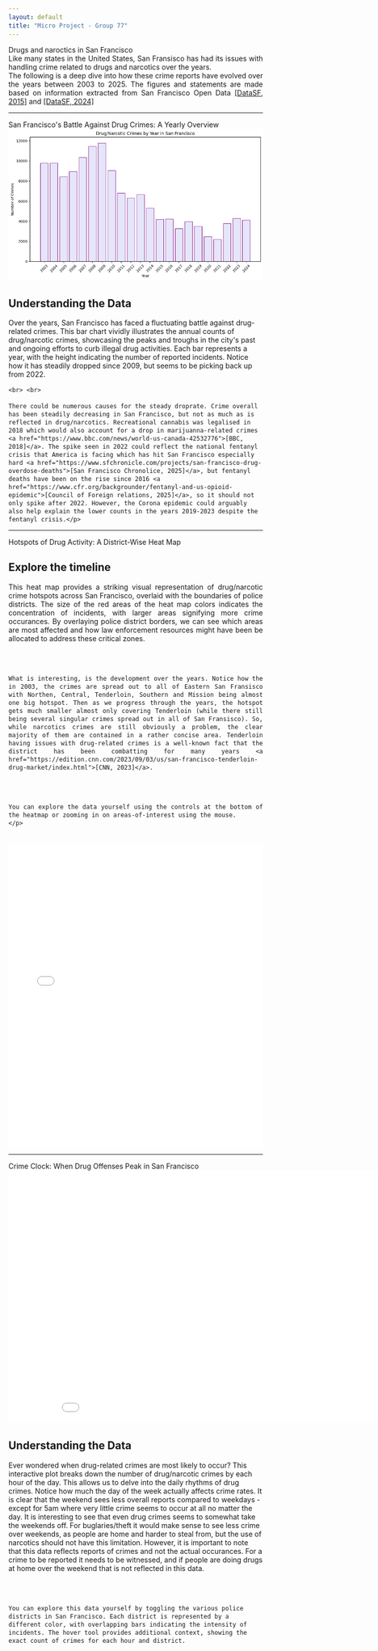 ```yaml
---
layout: default
title: "Micro Project - Group 77"
---
```


<div class = "header" >
Drugs and naroctics in San Francisco
</div>
<div class="introduction" markdown="1" style="max-width: 1000px; margin: 0 auto; text-align: justify; text-justify: inter-word;">
  Like many states in the United States, San Fransisco has had its issues with handling crime related to drugs and narcotics over the years. <br>
  The following is a deep dive into how these crime reports have evolved over the years between 2003 to 2025. 
  The figures and statements are made based on information extracted from San Francisco Open Data <a href="https://data.sfgov.org/Public-Safety/Police-Department-Incident-Reports-2018-to-Present/wg3w-h783/about_data">[DataSF, 2015]</a> and <a href="https://data.sfgov.org/Public-Safety/Police-Department-Incident-Reports-Historical-2003/tmnf-yvry/about_data">[DataSF, 2024]</a> 
</div>

---

<div class = "figure-header" >
San Francisco's Battle Against Drug Crimes: A Yearly Overview
</div>

<div class="narrative-container">
  <div class="image-container">
    <img src="/assets/figures/drug time series.png" alt="Figure 1">
  </div>
  <div class="text-container">
    <h2>Understanding the Data</h2>
    <p>Over the years, San Francisco has faced a fluctuating battle against drug-related crimes. This bar chart vividly illustrates the annual counts of drug/narcotic crimes, showcasing the peaks and troughs in the city's past and ongoing efforts to curb illegal drug activities. Each bar represents a year, with the height indicating the number of reported incidents. Notice how it has steadily dropped since 2009, but seems to be picking back up from 2022.
    
    <br> <br>

    There could be numerous causes for the steady droprate. Crime overall has been steadily decreasing in San Francisco, but not as much as is reflected in drug/narcotics. Recreational cannabis was legalised in 2018 which would also account for a drop in marijuanna-related crimes
    <a href="https://www.bbc.com/news/world-us-canada-42532776">[BBC, 2018]</a>. The spike seen in 2022 could reflect the national fentanyl crisis that America is facing which has hit San Francisco especially hard <a href="https://www.sfchronicle.com/projects/san-francisco-drug-overdose-deaths">[San Francisco Chronolice, 2025]</a>, but fentanyl deaths have been on the rise since 2016 <a href="https://www.cfr.org/backgrounder/fentanyl-and-us-opioid-epidemic">[Council of Foreign relations, 2025]</a>, so it should not only spike after 2022. However, the Corona epidemic could arguably also help explain the lower counts in the years 2019-2023 despite the fentanyl crisis.</p>
  </div>
</div>



---
<div class = "figure-header" >
Hotspots of Drug Activity: A District-Wise Heat Map
</div>

<div class="narrative-container" style="display: flex; align-items: center; justify-content: center; gap: 20px; width: 100%; max-width: 1400px; margin: 0 auto; flex-wrap: wrap; overflow: hidden;">
  <div class="text-container" style="max-width: 600px; flex: 1; text-align: justify; word-break: break-word; overflow-wrap: break-word; hyphens: auto; min-width: 300px;">
    <h2>Explore the timeline</h2>
    <p>This heat map provides a striking visual representation of drug/narcotic crime hotspots across San Francisco, overlaid with the boundaries of police districts. The size of the red areas of the heat map colors indicates the concentration of incidents, with larger areas signifying more crime occurances. By overlaying police district borders, we can see which areas are most affected and how law enforcement resources might have been be allocated to address these critical zones. 

  <br><br>

    What is interesting, is the development over the years. Notice how the in 2003, the crimes are spread out to all of Eastern San Fransisco with Northen, Central, Tenderloin, Southern and Mission being almost one big hotspot. Then as we progress through the years, the hotspot gets much smaller almost only covering Tenderloin (while there still being several singular crimes spread out in all of San Fransisco). So, while narcotics crimes are still obviously a problem, the clear majority of them are contained in a rather concise area. Tenderloin having issues with drug-related crimes is a well-known fact that the district has been combatting for many years <a href="https://edition.cnn.com/2023/09/03/us/san-francisco-tenderloin-drug-market/index.html">[CNN, 2023]</a>. 

  <br><br>

    You can explore the data yourself using the controls at the bottom of the heatmap or zooming in on areas-of-interest using the mouse.  
    </p>
  </div>
  <div class="image-container" style="flex: 2; min-width: 400px; max-width: 100%; width: 100%; display: flex; justify-content: center;">
    <iframe src="/assets/html/A2_san_francisco_heatmapwithtime.html" 
            style="border:none; width: 100%; height: 600px; max-width: 1200px; display: block;"></iframe>
  </div>
</div>


---

<div class = "figure-header" >
Crime Clock: When Drug Offenses Peak in San Francisco
</div>

<div class="narrative-container">
  <div class="image-container">
    <iframe src="/assets/html/Narcotic 24h by district 4.html" width="900" height="500" style="border:none;"></iframe>
  </div>
  <div class="text-container">
    <h2>Understanding the Data</h2>
    <p>Ever wondered when drug-related crimes are most likely to occur? This interactive plot breaks down the number of drug/narcotic crimes by each hour of the day. This allows us to delve into the daily rhythms of drug crimes. Notice how much the day of the week actually affects crime rates. It is clear that the weekend sees less overall reports compared to weekdays - except for 5am where very little crime seems to occur at all no matter the day. It is interesting to see that even drug crimes seems to somewhat take the weekends off. For buglaries/theft it would make sense to see less crime over weekends, as people are home and harder to steal from, but the use of narcotics should not have this limitation. However, it is important to note that this data reflects reports of crimes and not the actual occurances. For a crime to be reported it needs to be witnessed, and if people are doing drugs at home over the weekend that is not reflected in this data. 

  <br><br>

    You can explore this data yourself by toggling the various police districts in San Francisco. Each district is represented by a different color, with overlapping bars indicating the intensity of incidents. The hover tool provides additional context, showing the exact count of crimes for each hour and district.

